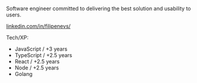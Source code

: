 Software engineer committed to delivering the best solution and usability to users.

[linkedin.com/in/filipenevs/](https://www.linkedin.com/in/filipenevs/)

Tech/XP:

- JavaScript / +3 years
- TypeScript / +2.5 years
- React / +2.5 years
- Node / +2.5 years
- Golang
